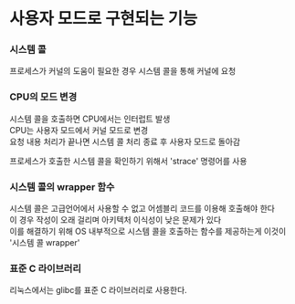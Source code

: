 # 사용자 모드로 구현되는 기능

### 시스템 콜

프로세스가 커널의 도움이 필요한 경우 시스템 콜을 통해 커널에 요청

### CPU의 모드 변경

시스템 콜을 호출하면 CPU에서는 인터럽트 발생   
CPU는 사용자 모드에서 커널 모드로 변경   
요청 내용 처리가 끝나면 시스템 콜 처리 종료 후 사용자 모드로 돌아감   
   


   프로세스가 호출한 시스템 콜을 확인하기 위해서 'strace' 명령어를 사용

### 시스템 콜의 wrapper 함수

시스템 콜은 고급언어에서 사용할 수 없고 어셈블리 코드를 이용해 호출해야 한다   
이 경우 작성이 오래 걸리며 아키텍처 이식성이 낮은 문제가 있다   
이를 해결하기 위해 OS 내부적으로 시스템 콜을 호출하는 함수를 제공하는게 이것이 '시스템 콜 wrapper'

### 표준 C 라이브러리

리눅스에서는 glibc를 표준 C 라이브러리로 사용한다.



